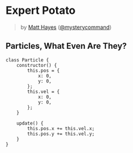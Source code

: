 # Expert Potato
> by [Matt Hayes](mailto:matt@mysterycommand.com) ([@mysterycommand](https://github.com/mysterycommand))

## Particles, What Even Are They?
```
class Particle {
    constructor() {
        this.pos = {
            x: 0,
            y: 0,
        };
        this.vel = {
            x: 0,
            y: 0,
        };
    }

    update() {
        this.pos.x += this.vel.x;
        this.pos.y += this.vel.y;
    }
}
```
